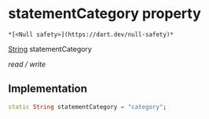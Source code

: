 


# statementCategory property




    *[<Null safety>](https://dart.dev/null-safety)*


[String](https://api.flutter.dev/flutter/dart-core/String-class.html) statementCategory
  
_read / write_






## Implementation

```dart
static String statementCategory = "category";


```







